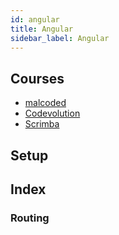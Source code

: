 ```yaml
---
id: angular
title: Angular
sidebar_label: Angular
---
```


## Courses

- [malcoded](https://malcoded.com/posts/?filter=angular)
- [Codevolution](https://www.youtube.com/playlist?list=PLC3y8-rFHvwhBRAgFinJR8KHIrCdTkZcZ)
- [Scrimba](https://scrimba.com/course/gyourfirstangularapp)

## Setup

## Index

### Routing
